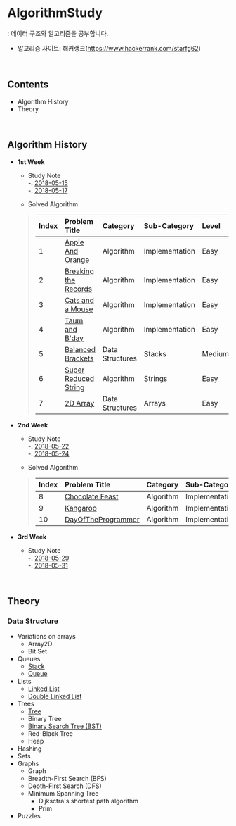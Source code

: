 # AlgorithmStudy
: 데이터 구조와 알고리즘을 공부합니다.

- 알고리즘 사이트: 해커랭크(https://www.hackerrank.com/starfg62)

<br>

## Contents
- Algorithm History
- Theory

<br>

## Algorithm History
- **1st Week**
    - Study Note  
    -. [2018-05-15](https://github.com/sungeunDev/AlgorithmStudy/blob/master/0.DailyStudyNote/180515.md)  
    -. [2018-05-17](https://github.com/sungeunDev/AlgorithmStudy/blob/master/0.DailyStudyNote/180517.md)    


    - Solved Algorithm
    > | Index | Problem Title | Category | Sub-Category | Level |
    > | :--- | :--- | :--- | :--- | :--- |
    > | 1 | [Apple And Orange](https://github.com/sungeunDev/AlgorithmStudy/tree/master/1.SolvedAlgorithm/1.AppleAndOrange) | Algorithm | Implementation | Easy |
    > | 2 | [Breaking the Records](https://github.com/sungeunDev/AlgorithmStudy/tree/master/1.SolvedAlgorithm/2.BreakTheRecords) | Algorithm | Implementation | Easy |
    > | 3 | [Cats and a Mouse](https://github.com/sungeunDev/AlgorithmStudy/tree/master/1.SolvedAlgorithm/3.CatsAndAMouse) | Algorithm | Implementation | Easy |
    > | 4 | [Taum and B'day](https://github.com/sungeunDev/AlgorithmStudy/tree/master/1.SolvedAlgorithm/4.TaumAndBDay) | Algorithm | Implementation | Easy |
    > | 5 | [Balanced Brackets](https://github.com/sungeunDev/AlgorithmStudy/tree/master/1.SolvedAlgorithm/5.BalancedBrackets) | Data Structures | Stacks | Medium |
    > | 6 | [Super Reduced String](https://github.com/sungeunDev/AlgorithmStudy/tree/master/1.SolvedAlgorithm/6.SuperReducedString) | Algorithm | Strings | Easy |
    > | 7 | [2D Array](https://github.com/sungeunDev/AlgorithmStudy/tree/master/1.SolvedAlgorithm/7.2DArray) | Data Structures | Arrays | Easy |

- **2nd Week**
    - Study Note  
    -. [2018-05-22](https://github.com/sungeunDev/AlgorithmStudy/blob/master/0.DailyStudyNote/180522.md)  
    -. [2018-05-24](https://github.com/sungeunDev/AlgorithmStudy/blob/master/0.DailyStudyNote/180524.md)  

    - Solved Algorithm
    > | Index | Problem Title | Category | Sub-Category | Level |
    > | :--- | :--- | :--- | :--- | :--- |
    > | 8 | [Chocolate Feast](https://github.com/sungeunDev/AlgorithmStudy/tree/master/1.SolvedAlgorithm/8.ChocolateFeast) | Algorithm | Implementation | Easy |
    > | 9 | [Kangaroo](https://github.com/sungeunDev/AlgorithmStudy/tree/master/1.SolvedAlgorithm/9.Kangaroo) | Algorithm | Implementation | Easy |
    > | 10 | [DayOfTheProgrammer](https://github.com/sungeunDev/AlgorithmStudy/tree/master/1.SolvedAlgorithm/10.DayOfTheProgrammer) | Algorithm | Implementation | Easy |

- **3rd Week**
   - Study Note  
    -. [2018-05-29](https://github.com/sungeunDev/AlgorithmStudy/blob/master/0.DailyStudyNote/180529.md)  
    -. [2018-05-31](https://github.com/sungeunDev/AlgorithmStudy/blob/master/0.DailyStudyNote/180531.md)

<br>

## Theory

### Data Structure
- Variations on arrays
    + Array2D
    + Bit Set
- Queues
    + [Stack](https://github.com/sungeunDev/AlgorithmStudy/blob/master/2.Theory/DataStructures/Stack/Stack.swift)
    + [Queue](https://github.com/sungeunDev/AlgorithmStudy/blob/master/2.Theory/DataStructures/Queue/Queue.swift)
- Lists
    + [Linked List](https://github.com/sungeunDev/AlgorithmStudy/blob/master/2.Theory/DataStructures/LinkedList/LinkedList.swift)
    + [Double Linked List](https://github.com/sungeunDev/AlgorithmStudy/blob/master/2.Theory/DataStructures/LinkedList/DoublyLinkedList.swift)
- Trees
    + [Tree](https://github.com/sungeunDev/AlgorithmStudy/tree/master/2.Theory/DataStructures/Tree)
    + Binary Tree
    + [Binary Search Tree (BST)](https://github.com/sungeunDev/AlgorithmStudy/tree/master/2.Theory/DataStructures/BinarySearchTree)
    + Red-Black Tree
    + Heap
- Hashing
- Sets
- Graphs
    + Graph
    + Breadth-First Search (BFS)
    + Depth-First Search (DFS)
    + Minimum Spanning Tree
        + Dijksctra's shortest path algorithm
        + Prim 
- Puzzles



